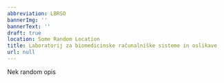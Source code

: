 ```yaml
---
abbreviation: LBRSO
bannerImg: ''
bannerText: ''
draft: true
location: Some Random Location
title: Laboratorij za biomedicinske računalniške sisteme in oslikave
url: null
---
```


Nek random opis